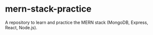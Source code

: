 # mern-stack-practice
A repository to learn and practice the MERN stack (MongoDB, Express, React, Node.js).
